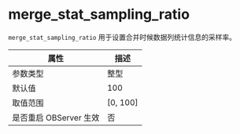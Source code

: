 merge_stat_sampling_ratio
==============================================

`merge_stat_sampling_ratio` 用于设置合并时候数据列统计信息的采样率。

|      **属性**      |   **描述**   |
|------------------|------------|
| 参数类型             | 整型         |
| 默认值              | 100        |
| 取值范围             | \[0, 100\] |
| 是否重启 OBServer 生效 | 否          |
